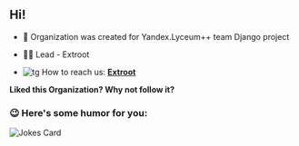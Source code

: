 
## Hi!

 - 🌱 Organization was created for Yandex.Lyceum++ team Django project

 - 👨‍💻 Lead - Extroot

 - ![tg](https://icons.iconarchive.com/icons/froyoshark/enkel/16/Telegram-icon.png)  How to reach us: [**Extroot**](t.me/extrott)

**Liked this Organization? Why not follow it?**

### 😉 Here's some humor for you:
![Jokes Card](https://readme-jokes.vercel.app/api?hideBorder)
